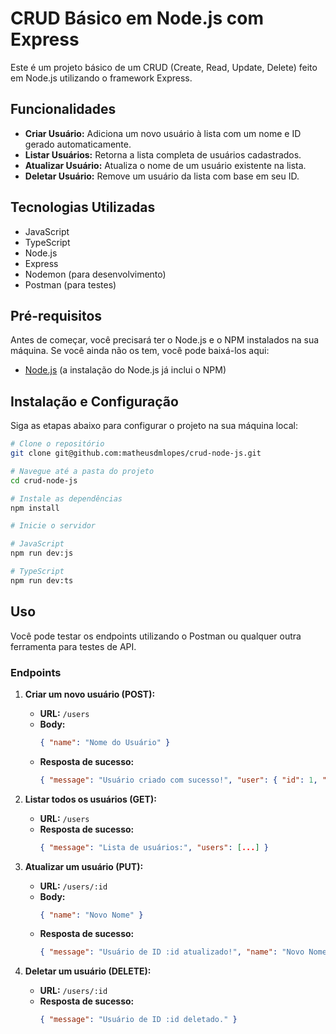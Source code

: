 # CRUD Básico em Node.js com Express

Este é um projeto básico de um CRUD (Create, Read, Update, Delete) feito em Node.js utilizando o framework Express.

## Funcionalidades

- **Criar Usuário:** Adiciona um novo usuário à lista com um nome e ID gerado automaticamente.
- **Listar Usuários:** Retorna a lista completa de usuários cadastrados.
- **Atualizar Usuário:** Atualiza o nome de um usuário existente na lista.
- **Deletar Usuário:** Remove um usuário da lista com base em seu ID.

## Tecnologias Utilizadas
- JavaScript
- TypeScript
- Node.js
- Express
- Nodemon (para desenvolvimento)
- Postman (para testes)

## Pré-requisitos

Antes de começar, você precisará ter o Node.js e o NPM instalados na sua máquina. Se você ainda não os tem, você pode baixá-los aqui:
- [Node.js](https://nodejs.org/) (a instalação do Node.js já inclui o NPM)

## Instalação e Configuração

Siga as etapas abaixo para configurar o projeto na sua máquina local:

```bash
# Clone o repositório
git clone git@github.com:matheusdmlopes/crud-node-js.git

# Navegue até a pasta do projeto
cd crud-node-js

# Instale as dependências
npm install

# Inicie o servidor

# JavaScript
npm run dev:js

# TypeScript
npm run dev:ts

```

## Uso

Você pode testar os endpoints utilizando o Postman ou qualquer outra ferramenta para testes de API.

### Endpoints

1. **Criar um novo usuário (POST):**

    - **URL:** `/users`
    - **Body:** 
      ```json
      { "name": "Nome do Usuário" }
      ```
    - **Resposta de sucesso:**
      ```json
      { "message": "Usuário criado com sucesso!", "user": { "id": 1, "name": "Nome do Usuário" } }
      ```

2. **Listar todos os usuários (GET):**

    - **URL:** `/users`
    - **Resposta de sucesso:**
      ```json
      { "message": "Lista de usuários:", "users": [...] }
      ```

3. **Atualizar um usuário (PUT):**

    - **URL:** `/users/:id`
    - **Body:**
      ```json
      { "name": "Novo Nome" }
      ```
    - **Resposta de sucesso:**
      ```json
      { "message": "Usuário de ID :id atualizado!", "name": "Novo Nome" }
      ```

4. **Deletar um usuário (DELETE):**

    - **URL:** `/users/:id`
    - **Resposta de sucesso:**
      ```json
      { "message": "Usuário de ID :id deletado." }
      ```

